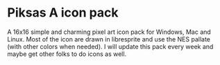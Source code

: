 # Piksas A icon pack
A 16x16 simple and charming pixel art icon pack for Windows, Mac and Linux.
Most of the icon are drawn in libresprite and use the NES pallate (with other colors when needed).
I will update this pack every week and maybe get other folks to do icons as well.
